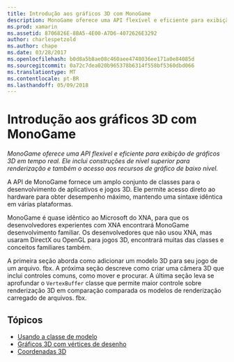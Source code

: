 ```yaml
---
title: Introdução aos gráficos 3D com MonoGame
description: MonoGame oferece uma API flexível e eficiente para exibição de gráficos 3D em tempo real. Ele inclui construções de nível superior para renderização e também o acesso aos recursos de gráfico de baixo nível.
ms.prod: xamarin
ms.assetid: 8706826E-8BA5-4E00-A7D6-4072626E3292
author: charlespetzold
ms.author: chape
ms.date: 03/28/2017
ms.openlocfilehash: b0d8a5b8ae08c460aee4748036ee171a0e84085d
ms.sourcegitcommit: 0a72c7dea020b965378b6314f558bf5360dbd066
ms.translationtype: MT
ms.contentlocale: pt-BR
ms.lasthandoff: 05/09/2018
---
```

# <a name="introduction-to-3d-graphics-with-monogame"></a>Introdução aos gráficos 3D com MonoGame

_MonoGame oferece uma API flexível e eficiente para exibição de gráficos 3D em tempo real. Ele inclui construções de nível superior para renderização e também o acesso aos recursos de gráfico de baixo nível._

A API de MonoGame fornece um amplo conjunto de classes para o desenvolvimento de aplicativos e jogos 3D. Ele permite acesso direto ao hardware para obter desempenho máximo, mantendo uma sintaxe idêntica em várias plataformas.

MonoGame é quase idêntico ao Microsoft do XNA, para que os desenvolvedores experientes com XNA encontrará MonoGame desenvolvimento familiar. Os desenvolvedores que não usou XNA, mas usaram DirectX ou OpenGL para jogos 3D, encontrará muitas das classes e conceitos familiares também.

A primeira seção aborda como adicionar um modelo 3D para seu jogo de um arquivo. fbx. A próxima seção descreve como criar uma câmera 3D que inclui controles comuns, como mover e procurar. A última seção leva se aprofundar o `VertexBuffer` classe que permite maior controle sobre renderização 3D em comparação comparada os modelos de renderização carregado de arquivos. fbx.


## <a name="topics"></a>Tópicos

- [Usando a classe de modelo](~/graphics-games/monogame/3d/part1.md)
- [Gráficos 3D com vértices de desenho](~/graphics-games/monogame/3d/part2.md)
- [Coordenadas 3D](~/graphics-games/monogame/3d/part3.md)
